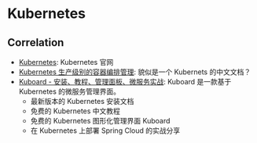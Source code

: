 # Kubernetes

## Correlation

 - [Kubernetes](https://kubernetes.io): Kubernetes 官网
 - [Kubernetes 生产级别的容器编排管理](http://kubernetes.kansea.com): 貌似是一个 Kubernets 的中文文档？
 - [Kuboard - 安装、教程、管理面板、微服务实战](https://kuboard.cn): Kuboard 是一款基于 Kubernetes 的微服务管理界面。
    - 最新版本的 Kubernetes 安装文档
    - 免费的 Kubernetes 中文教程
    - 免费的 Kubernetes 图形化管理界面 Kuboard
    - 在 Kubernetes 上部署 Spring Cloud 的实战分享